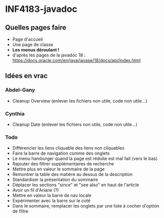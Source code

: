 # INF4183-javadoc
## Quelles pages faire
- Page d'accueil
- Une page de classe 
- **Les menus déroulant !**
- d'après les pages de la javadoc 18 : https://docs.oracle.com/en/java/javase/18/docs/api/index.html

## Idées en vrac
### Abdel-Gany
- Cleanup Overview (enlever les fichiers non utile, code non utile...)

### Cynthia
- Cleanup Date (enlever les fichiers non utile, code non utile...)

### Todo
- Différencier les liens cliquable des liens non cliquables
- Faire la barre de navigation comme des onglets
- Le menu hamburger quand la page est réduite est mal fait (vers le bas)
- Rajouter des filtrer supplémentaires de recherche
- Mettre plus en valeur le sommaire de la page
- Remontrer la table des matière au dessus de la description
- Standardiser la présentation du sommaire
- Déplacer les sections "since" et "see also" en haut de l'article
- Avoir un fil d'Ariane (?)
- Mettre en valeur la barre de nav locale
- Expérimenter avec la barre sur le coté
- Dans le sommaire, remplacer les onglets par une liste à cocher d'option de filtre

